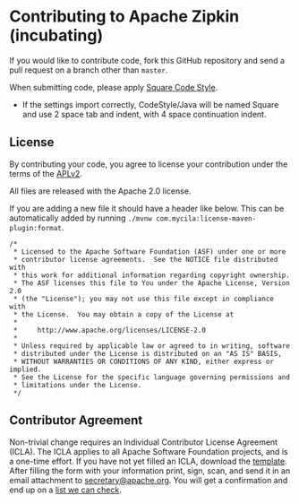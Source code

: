 # Contributing to Apache Zipkin (incubating)

If you would like to contribute code, fork this GitHub repository and
send a pull request on a branch other than `master`.

When submitting code, please apply [Square Code Style](https://github.com/square/java-code-styles).
* If the settings import correctly, CodeStyle/Java will be named Square and use 2 space tab and indent, with 4 space continuation indent.

## License

By contributing your code, you agree to license your contribution under
the terms of the [APLv2](LICENSE).

All files are released with the Apache 2.0 license.

If you are adding a new file it should have a header like below. This
can be automatically added by running `./mvnw com.mycila:license-maven-plugin:format`.

```
/*
 * Licensed to the Apache Software Foundation (ASF) under one or more
 * contributor license agreements.  See the NOTICE file distributed with
 * this work for additional information regarding copyright ownership.
 * The ASF licenses this file to You under the Apache License, Version 2.0
 * (the "License"); you may not use this file except in compliance with
 * the License.  You may obtain a copy of the License at
 *
 *     http://www.apache.org/licenses/LICENSE-2.0
 *
 * Unless required by applicable law or agreed to in writing, software
 * distributed under the License is distributed on an "AS IS" BASIS,
 * WITHOUT WARRANTIES OR CONDITIONS OF ANY KIND, either express or implied.
 * See the License for the specific language governing permissions and
 * limitations under the License.
 */
 ```

## Contributor Agreement

Non-trivial change requires an Individual Contributor License Agreement
(ICLA). The ICLA applies to all Apache Software Foundation projects, and
is a one-time effort. If you have not yet filled an ICLA, download the [template](https://www.apache.org/licenses/icla.pdf).
After filling the form with your information print, sign, scan, and send
it in an email attachment to secretary@apache.org. You will get a
confirmation and end up on a [list we can check](http://people.apache.org/unlistedclas.html).
